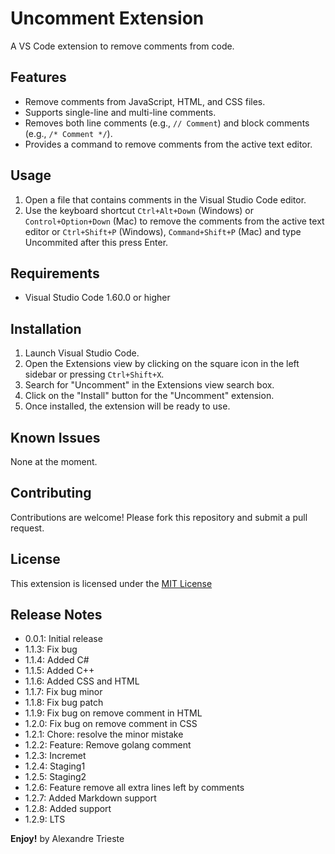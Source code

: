 # Uncomment Extension
A VS Code extension to remove comments from code.

<!-- eu nao sei mais o que fazer nesta triste tarde de domingo
ainda assim, vou vivendo as evidencias de uma louca aventura country -->
## Features
- Remove comments from JavaScript, HTML, and CSS files.
- Supports single-line and multi-line comments.
- Removes both line comments (e.g., `// Comment`) and block comments (e.g., `/* Comment */`).
- Provides a command to remove comments from the active text editor.

## Usage
1. Open a file that contains comments in the Visual Studio Code editor.
2. Use the keyboard shortcut `Ctrl+Alt+Down` (Windows) or `Control+Option+Down` (Mac) to remove the comments from the active text editor or `Ctrl+Shift+P` (Windows), `Command+Shift+P` (Mac) and type Uncommited after this press Enter.

## Requirements
- Visual Studio Code 1.60.0 or higher

## Installation
1. Launch Visual Studio Code.
2. Open the Extensions view by clicking on the square icon in the left sidebar or pressing `Ctrl+Shift+X`.
3. Search for "Uncomment" in the Extensions view search box.
4. Click on the "Install" button for the "Uncomment" extension.
5. Once installed, the extension will be ready to use.

## Known Issues
None at the moment.

## Contributing
Contributions are welcome! Please fork this repository and submit a pull request.

## License
This extension is licensed under the [MIT License](https://github.com/alexandretrieste/uncomment/blob/main/LICENSE)

## Release Notes
- 0.0.1: Initial release
- 1.1.3: Fix bug
- 1.1.4: Added C#
- 1.1.5: Added C++
- 1.1.6: Added CSS and HTML
- 1.1.7: Fix bug minor
- 1.1.8: Fix bug patch
- 1.1.9: Fix bug on remove comment in HTML
- 1.2.0: Fix bug on remove comment in CSS
- 1.2.1: Chore: resolve the minor mistake
- 1.2.2: Feature: Remove golang comment
- 1.2.3: Incremet
- 1.2.4: Staging1
- 1.2.5: Staging2
- 1.2.6: Feature remove all extra lines left by comments
- 1.2.7: Added Markdown support
- 1.2.8: Added support
- 1.2.9: LTS


**Enjoy!**
by Alexandre Trieste
